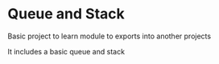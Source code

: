 # Queue and Stack

Basic project to learn module to exports into another projects




It includes a basic queue and stack
